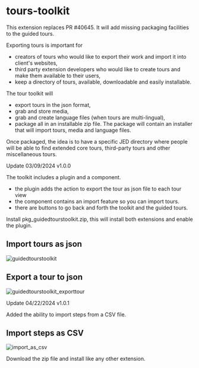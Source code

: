 # tours-toolkit

This extension replaces PR #40645.
It will add missing packaging facilities to the guided tours.

Exporting tours is important for 
- creators of tours who would like to export their work and import it into client's websites,
- third party extension developers who would like to create tours and make them available to their users,
- keep a directory of tours, available, downloadable and easily installable.

The tour toolkit will 
- export tours in the json format,
- grab and store media,
- grab and create language files (when tours are multi-lingual),
- package all in an installable zip file. The package will contain an installer that will import tours, media and language files.

Once packaged, the idea is to have a specific JED directory where people will be able to find extended core tours, third-party tours and other miscellaneous tours.

Update 03/09/2024
v1.0.0

The toolkit includes a plugin and a component.
- the plugin adds the action to export the tour as json file to each tour view
- the component contains an import feature so you can import tours.
- there are buttons to go back and forth the toolkit and the guided tours.

Install pkg_guidedtourstoolkit.zip, this will install both extensions and enable the plugin.

## Import tours as json
![guidedtourstoolkit](https://github.com/joomla-extensions/tours-toolkit/assets/5964177/ed78f41c-9f31-4247-b82b-c0b4378ec5b8)

## Export a tour to json
![guidedtourstoolkit_exporttour](https://github.com/joomla-extensions/tours-toolkit/assets/5964177/04af9b1c-ffe1-499d-9254-0fcb28b2dcda)

Update 04/22/2024
v1.0.1

Added the ability to import steps from a CSV file.

## Import steps as CSV
![import_as_csv](https://github.com/joomla-extensions/tours-toolkit/assets/5964177/b85324e8-1fb2-42b1-a38e-b0b706bfbdc7)


Download the zip file and install like any other extension.
